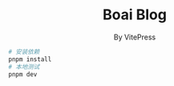 <h1 align="center"> Boai Blog </h1>
<p align="center">By VitePress</p>

```bash
# 安装依赖
pnpm install
# 本地测试
pnpm dev
```
